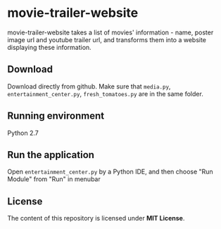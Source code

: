 # movie-trailer-website
movie-trailer-website takes a list of movies' information - name, poster image url and youtube trailer url, and transforms them into a website displaying these information.

## Download
Download directly from github.  Make sure that `media.py`, `entertainment_center.py`, `fresh_tomatoes.py` are in the same folder.

## Running environment
Python 2.7

## Run the application
Open `entertainment_center.py` by a Python IDE, and then choose "Run Module" from "Run" in menubar

## License
The content of this repository is licensed under **MIT License**.
